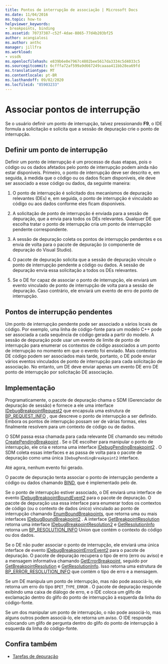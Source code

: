 ```yaml
---
title: Pontos de interrupção de associação | Microsoft Docs
ms.date: 11/04/2016
ms.topic: how-to
helpviewer_keywords:
- breakpoints, binding
ms.assetid: 70737387-c52f-4dae-8865-77d4b203bf25
author: acangialosi
ms.author: anthc
manager: jillfra
ms.workload:
- vssdk
ms.openlocfilehash: e839b6e0e7967c4802bee5617da3334c5d4033c5
ms.sourcegitcommit: 6cfffa72af599a9d667249caaaa411bb28ea69fd
ms.translationtype: MT
ms.contentlocale: pt-BR
ms.lasthandoff: 09/02/2020
ms.locfileid: "85903233"
---
```

# <a name="bind-breakpoints"></a>Associar pontos de interrupção
Se o usuário definir um ponto de interrupção, talvez pressionando **F9**, o IDE formula a solicitação e solicita que a sessão de depuração crie o ponto de interrupção.

## <a name="set-a-breakpoint"></a>Definir um ponto de interrupção
 Definir um ponto de interrupção é um processo de duas etapas, pois o código ou os dados afetados pelo ponto de interrupção podem ainda não estar disponíveis. Primeiro, o ponto de interrupção deve ser descrito e, em seguida, à medida que o código ou os dados ficam disponíveis, ele deve ser associado a esse código ou dados, da seguinte maneira:

1. O ponto de interrupção é solicitado dos mecanismos de depuração relevantes (DEs) e, em seguida, o ponto de interrupção é vinculado ao código ou aos dados conforme eles ficam disponíveis.

2. A solicitação de ponto de interrupção é enviada para a sessão de depuração, que a envia para todos os DEs relevantes. Qualquer DE que escolha tratar o ponto de interrupção cria um ponto de interrupção pendente correspondente.

3. A sessão de depuração coleta os pontos de interrupção pendentes e os envia de volta para o pacote de depuração (o componente de depuração do Visual Studio).

4. O pacote de depuração solicita que a sessão de depuração vincule o ponto de interrupção pendente a código ou dados. A sessão de depuração envia essa solicitação a todos os DEs relevantes.

5. Se o DE for capaz de associar o ponto de interrupção, ele enviará um evento vinculado de ponto de interrupção de volta para a sessão de depuração. Caso contrário, ele enviará um evento de erro de ponto de interrupção.

## <a name="pending-breakpoints"></a>Pontos de interrupção pendentes
 Um ponto de interrupção pendente pode ser associado a vários locais de código. Por exemplo, uma linha de código-fonte para um modelo C++ pode ser associada a cada sequência de código gerada a partir do modelo. A sessão de depuração pode usar um evento de limite de ponto de interrupção para enumerar os contextos de código associados a um ponto de interrupção no momento em que o evento foi enviado. Mais contextos DE código podem ser associados mais tarde, portanto, o DE pode enviar vários eventos vinculados de ponto de interrupção para cada solicitação de associação. No entanto, um DE deve enviar apenas um evento DE erro DE ponto de interrupção por solicitação DE associação.

## <a name="implementation"></a>Implementação
 Programaticamente, o pacote de depuração chama o SDM (Gerenciador de depuração de sessão) e fornece a ele uma interface [IDebugBreakpointRequest2](../../extensibility/debugger/reference/idebugbreakpointrequest2.md) que encapsula uma estrutura de [BP_REQUEST_INFO](../../extensibility/debugger/reference/bp-request-info.md) , que descreve o ponto de interrupção a ser definido. Embora os pontos de interrupção possam ser de várias formas, eles finalmente resolvem para um contexto de código ou de dados.

 O SDM passa essa chamada para cada relevante DE chamando seu método [CreatePendingBreakpoint](../../extensibility/debugger/reference/idebugengine2-creatependingbreakpoint.md) . Se o DE escolher para manipular o ponto de interrupção, ele cria e retorna uma interface [IDebugPendingBreakpoint2](../../extensibility/debugger/reference/idebugpendingbreakpoint2.md) . O SDM coleta essas interfaces e as passa de volta para o pacote de depuração como uma única `IDebugPendingBreakpoint2` interface.

 Até agora, nenhum evento foi gerado.

 O pacote de depuração tenta associar o ponto de interrupção pendente a código ou dados chamando [BIND](../../extensibility/debugger/reference/idebugpendingbreakpoint2-bind.md), que é implementado pelo de.

 Se o ponto de interrupção estiver associado, o DE enviará uma interface de evento [IDebugBreakpointBoundEvent2](../../extensibility/debugger/reference/idebugbreakpointboundevent2.md) para o pacote de depuração. O pacote de depuração usa essa interface para enumerar todos os contextos de código (ou o contexto de dados único) vinculado ao ponto de interrupção chamando [EnumBoundBreakpoints](../../extensibility/debugger/reference/idebugbreakpointboundevent2-enumboundbreakpoints.md), que retorna uma ou mais interfaces [IDebugBoundBreakpoint2](../../extensibility/debugger/reference/idebugboundbreakpoint2.md) . A interface [GetBreakpointResolution](../../extensibility/debugger/reference/idebugboundbreakpoint2-getbreakpointresolution.md) retorna uma interface [IDebugBreakpointResolution2](../../extensibility/debugger/reference/idebugbreakpointresolution2.md) e [GetResolutionInfo](../../extensibility/debugger/reference/idebugbreakpointresolution2-getresolutioninfo.md) retorna um [BP_RESOLUTION_INFO](../../extensibility/debugger/reference/bp-resolution-info.md) Union que contém o contexto do código ou dos dados.

 Se o DE não puder associar o ponto de interrupção, ele enviará uma única interface de evento [IDebugBreakpointErrorEvent2](../../extensibility/debugger/reference/idebugbreakpointerrorevent2.md) para o pacote de depuração. O pacote de depuração recupera o tipo de erro (erro ou aviso) e a mensagem informativa chamando [GetErrorBreakpoint](../../extensibility/debugger/reference/idebugbreakpointerrorevent2-geterrorbreakpoint.md), seguido por [GetBreakpointResolution](../../extensibility/debugger/reference/idebugerrorbreakpoint2-getbreakpointresolution.md) e [GetResolutionInfo](../../extensibility/debugger/reference/idebugerrorbreakpointresolution2-getresolutioninfo.md). Isso retorna uma estrutura de [BP_ERROR_RESOLUTION_INFO](../../extensibility/debugger/reference/bp-error-resolution-info.md) que contém o tipo de erro e a mensagem.

 Se um DE manipula um ponto de interrupção, mas não pode associá-lo, ele retorna um erro do tipo `BPET_TYPE_ERROR` . O pacote de depuração responde exibindo uma caixa de diálogo de erro, e o IDE coloca um glifo de exclamação dentro do glifo do ponto de interrupção à esquerda da linha do código-fonte.

 Se um dos manipular um ponto de interrupção, o não pode associá-lo, mas alguns outros podem associá-lo, ele retorna um aviso. O IDE responde colocando um glifo de pergunta dentro do glifo do ponto de interrupção à esquerda da linha do código-fonte.

## <a name="see-also"></a>Confira também
- [Tarefas de depuração](../../extensibility/debugger/debugging-tasks.md)
